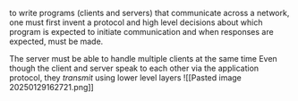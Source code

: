 to write programs (clients and servers) that communicate across a network, one must first invent a protocol and high level decisions about which program is expected to initiate communication and when responses are expected, must be made.

The server must be able to handle multiple clients at the same time
Even though the client and server speak to each other via the application protocol, they *transmit* using lower level layers
![[Pasted image 20250129162721.png]]